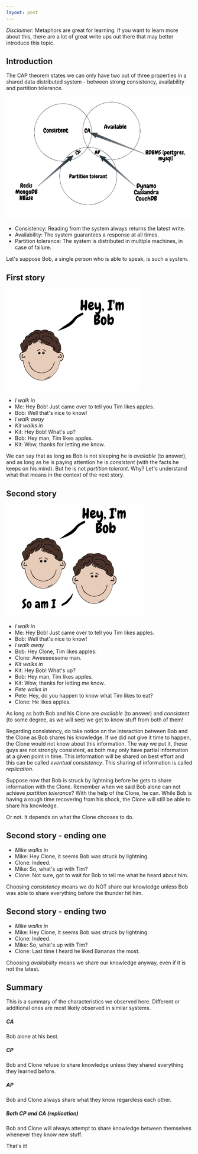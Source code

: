 ```yaml
---
layout: post
---
```


*Disclaimer*: Metaphors are great for learning. If you want to learn more about this, there are a lot of great write ups out there that may better introduce this topic.

## Introduction
The CAP theorem states we can only have two out of three properties in a shared data distributed system - between strong consistency, availability and partition tolerance.

![CAP image](./CAP.jpeg "CAP")

- Consistency: Reading from the system always returns the latest write.
- Availability: The system guarantees a response at all times.
- Partition tolerance: The system is distributed in multiple machines, in case of failure.

Let's suppose Bob, a single person who is able to speak, is such a system.

## First story
![Bob image](./bob.png "bob")

- *I walk in*
- Me: Hey Bob! Just came over to tell you Tim likes apples.
- Bob: Well that's nice to know!
- *I walk away*
- *Kit walks in*
- Kit: Hey Bob! What's up?
- Bob: Hey man, Tim likes apples.
- Kit: Wow, thanks for letting me know.

We can say that as long as Bob is not sleeping he is *available* (to answer), and as long as he is paying attention he is *consistent* (with the facts he keeps on his mind). But he is not *partition tolerant*. Why? Let's understand what that means in the context of the next story.

## Second story
![Bob and Clone image](./bob2.png "bob and clone")

- *I walk in*
- Me: Hey Bob! Just came over to tell you Tim likes apples.
- Bob: Well that's nice to know!
- *I walk away*
- Bob: Hey Clone, Tim likes apples.
- Clone: Aweeeeesome man.
- *Kit walks in*
- Kit: Hey Bob! What's up?
- Bob: Hey man, Tim likes apples.
- Kit: Wow, thanks for letting me know.
- *Pete walks in*
- Pete: Hey, do you happen to know what Tim likes to eat?
- Clone: He likes apples.

As long as both Bob and his Clone are *available* (to answer) and *consistent* (to some degree, as we will see) we get to know stuff from both of them!

Regarding consistency, do take notice on the interaction between Bob and the Clone as Bob shares his knowledge. If we did not give it time to happen, the Clone would not know about this information. The way we put it, these guys are not strongly consistent, as both may only have partial information at a given point in time. This information will be shared on best effort and this can be called *eventual consistency*. This sharing of information is called *replication*.

Suppose now that Bob is struck by lightning before he gets to share information with the Clone. Remember when we said Bob alone can not achieve *partition tolerance*? With the help of the Clone, he can. While Bob is having a rough time recovering from his shock, the Clone will still be able to share his knowledge.

Or not. It depends on what the Clone chooses to do.

## Second story - ending one

- *Mike walks in*
- Mike: Hey Clone, it seems Bob was struck by lightning.
- Clone: Indeed.
- Mike: So, what's up with Tim?
- Clone: Not sure, got to wait for Bob to tell me what he heard about him.

Choosing *consistency* means we do NOT share our knowledge unless Bob was able to share everything before the thunder hit him.

## Second story - ending two

- *Mike walks in*
- Mike: Hey Clone, it seems Bob was struck by lightning.
- Clone: Indeed.
- Mike: So, what's up with Tim?
- Clone: Last time I heard he liked Bananas the most.

Choosing *availability* means we share our knowledge anyway, even if it is not the latest.

## Summary

This is a summary of the characteristics we observed here. Different or additional ones are most likely observed in similar systems.

##### CA
Bob alone at his best.

##### CP
Bob and Clone refuse to share knowledge unless they shared everything they learned before.

##### AP
Bob and Clone always share what they know regardless each other.

##### Both CP and CA (replication)
Bob and Clone will always attempt to share knowledge between themselves whenever they know new stuff.

That's it!